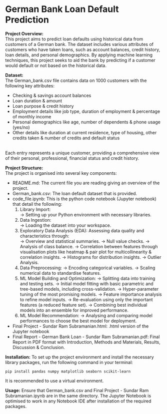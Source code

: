 # German Bank Loan Default Prediction


**Project Overview:**<br>
This project aims to predict loan defaults using historical data from customers of a German bank. The dataset includes various attributes of customers who have taken loans, such as account balances, credit history, loan details, and personal demographics. By applying machine learning techniques, this project seeks to aid the bank by predicting if a customer would default or not based on the historical data.


**Dataset:**<br>
The German_bank.csv file contains data on 1000 customers with the following key attributes:<br>
- Checking & savings account balances<br>
- Loan duration & amount<br>
- Loan purpose & credit history<br>
- Employment details like job type, duration of employment & percentage of monthly income<br>
- Personal demographics like age, number of dependents & phone usage (yes/no)<br>
- Other details like duration at current residence, type of housing, other credits taken & number of credits and default status<br>  
<br>
Each entry represents a unique customer, providing a comprehensive view of their personal, professional, financial status and credit history.


**Project Structure:**<br>
The project is organised into several key components:<br>
- README.md: The current file you are reading giving an overview of the project.<br>
- German_bank.csv: The loan default dataset that is provided. <br>
- code_file.ipynb: This is the python code notebook (Jupyter notebook) that detail the following:<br> 
	1. Library Import: <br>
		-> Setting up your Python environment with necessary libraries.
	2. Data Ingestion: <br>
		-> Loading the dataset into your workspace.
	3. Exploratory Data Analysis (EDA): Assessing data quality and characteristics through: <br>
		-> Overview and statistical summaries.
   		-> Null value checks.
   		-> Analysis of class balance.
   		-> Correlation between features through visualisation plots like heatmap & pair plot for multicollinearity & correlation insights.
   		-> Histograms for distribution insights.
   		-> Outlier Analysis.
	4. Data Preprocessing:
   		-> Encoding categorical variables.
   		-> Scaling numerical data to standardise features.
	5. ML Model Building and Optimization:
   		-> Splitting data into training and testing sets.
   		-> Initial model fitting with basic parametric and tree-based models, including cross-validation.
   		-> Hyper-parameter tuning of the most promising models.
   		-> Feature importance analysis to refine model inputs.
   		-> Re-evaluation using only the important features (a reduced feature set).
   		-> Combining best individual models into an ensemble for improved performance.
	6. ML Model Recommendation: 
		-> Analysing and comparing model performances to choose the best model for deployment.
- Final Project - Sundar Ram Subramanian.html: .html version of the Jupyter notebook
- Final Report - German Bank Loan - Sundar Ram Subramanian.pdf: Final Report in PDF format with Introduction, Methods and Materials, Results, Discussion & Conclusion.


**Installation:**
To set up the project environment and install the necessary library packages, run the following command in your terminal:

```pip install pandas numpy matplotlib seaborn scikit-learn```

It is recommended to use a virtual environment.

**Usage:**
Ensure that German_bank.csv and Final Project - Sundar Ram Subramanian.ipynb are in the same directory.
The Jupyter Notebook is optimised to work in any Notebook IDE after installation of the required packages.

